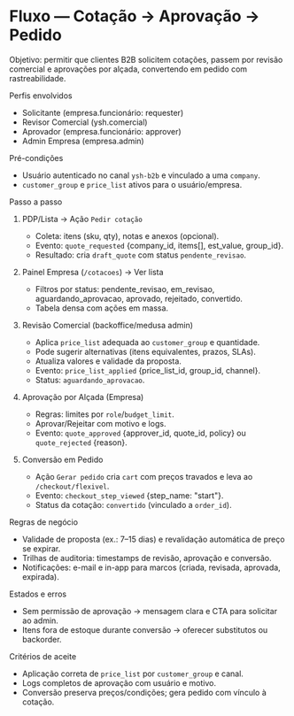 # Fluxo — Cotação → Aprovação → Pedido

Objetivo: permitir que clientes B2B solicitem cotações, passem por revisão comercial e aprovações por alçada, convertendo em pedido com rastreabilidade.

Perfis envolvidos
- Solicitante (empresa.funcionário: requester)
- Revisor Comercial (ysh.comercial)
- Aprovador (empresa.funcionário: approver)
- Admin Empresa (empresa.admin)

Pré-condições
- Usuário autenticado no canal `ysh-b2b` e vinculado a uma `company`.
- `customer_group` e `price_list` ativos para o usuário/empresa.

Passo a passo
1) PDP/Lista → Ação `Pedir cotação`
   - Coleta: itens (sku, qty), notas e anexos (opcional).
   - Evento: `quote_requested` {company_id, items[], est_value, group_id}.
   - Resultado: cria `draft_quote` com status `pendente_revisao`.

2) Painel Empresa (`/cotacoes`) → Ver lista
   - Filtros por status: pendente_revisao, em_revisao, aguardando_aprovacao, aprovado, rejeitado, convertido.
   - Tabela densa com ações em massa.

3) Revisão Comercial (backoffice/medusa admin)
   - Aplica `price_list` adequada ao `customer_group` e quantidade.
   - Pode sugerir alternativas (itens equivalentes, prazos, SLAs).
   - Atualiza valores e validade da proposta.
   - Evento: `price_list_applied` {price_list_id, group_id, channel}.
   - Status: `aguardando_aprovacao`.

4) Aprovação por Alçada (Empresa)
   - Regras: limites por `role`/`budget_limit`.
   - Aprovar/Rejeitar com motivo e logs.
   - Evento: `quote_approved` {approver_id, quote_id, policy} ou `quote_rejected` {reason}.

5) Conversão em Pedido
   - Ação `Gerar pedido` cria `cart` com preços travados e leva ao `/checkout/flexivel`.
   - Evento: `checkout_step_viewed` {step_name: "start"}.
   - Status da cotação: `convertido` (vinculado a `order_id`).

Regras de negócio
- Validade de proposta (ex.: 7–15 dias) e revalidação automática de preço se expirar.
- Trilhas de auditoria: timestamps de revisão, aprovação e conversão.
- Notificações: e-mail e in-app para marcos (criada, revisada, aprovada, expirada).

Estados e erros
- Sem permissão de aprovação → mensagem clara e CTA para solicitar ao admin.
- Itens fora de estoque durante conversão → oferecer substitutos ou backorder.

Critérios de aceite
- Aplicação correta de `price_list` por `customer_group` e canal.
- Logs completos de aprovação com usuário e motivo.
- Conversão preserva preços/condições; gera pedido com vínculo à cotação.

